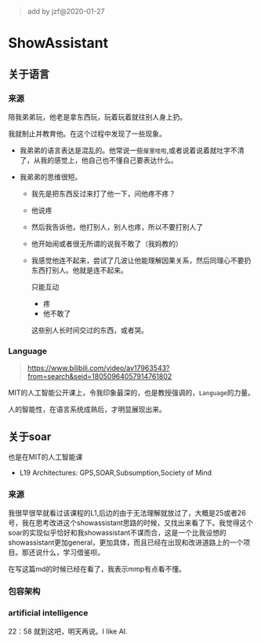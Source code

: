 >add by jzf@2020-01-27

# ShowAssistant 

## 关于语言
### 来源

陪我弟弟玩，他老是拿东西玩，玩着玩着就往别人身上扔。

我就制止并教育他。在这个过程中发现了一些现象。

* 我弟弟的语言表达是混乱的。他常说一些`屋里哇啦`,或者说着说着就吐字不清了，从我的感觉上，他自己也不懂自己要表达什么。

* 我弟弟的思维很短。
    * 我先是把东西反过来打了他一下，问他疼不疼？
    * 他说疼
    * 然后我告诉他，他打别人，别人也疼，所以不要打别人了
    * 他开始闹或者很无所谓的说我不敢了（我妈教的）
    * 我感觉他连不起来，尝试了几波让他能理解因果关系，然后同理心不要扔东西打别人。他就是连不起来。
        
        只能互动 
        * 疼
        * 他不敢了
        
        这些别人长时间交过的东西，或者哭。

###  Language
>https://www.bilibili.com/video/av17963543?from=search&seid=18050964057914761802

MIT的人工智能公开课上，令我印象最深的，也是教授强调的，`Language`的力量。

人的智能性，在语言系统成熟后，才明显展现出来。

## 关于soar

也是在MIT的人工智能课

* L19 Architectures: GPS,SOAR,Subsumption,Society of Mind

### 来源

我很早很早就看过该课程的L1,后边的由于无法理解就放过了，大概是25或者26号，我在思考改进这个showassistant思路的时候，又找出来看了下。我觉得这个soar的实现似乎恰好和我showassistant不谋而合，这是一个比我设想的showassistant更加general，更加具体，而且已经在出现和改进道路上的一个项目。那还说什么，学习借鉴呗。

在写这篇md的时候已经在看了，我表示mmp有点看不懂。

### 包容架构

### artificial intelligence
22：58 就到这吧，明天再说。I like AI.
